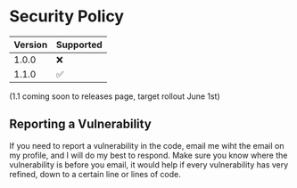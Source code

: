# Security Policy

| Version | Supported          |
| ------- | ------------------ |
| 1.0.0   | :x:                |
| 1.1.0   | :white_check_mark: |
(1.1 coming soon to releases page, target rollout June 1st)

## Reporting a Vulnerability

If you need to report a vulnerability in the code, email me wiht the email on my profile, and I will do my best to respond.
Make sure you know where the vulnerability is before you email, it would help if every vulnerability has very refined, down to a certain line or lines of code.

